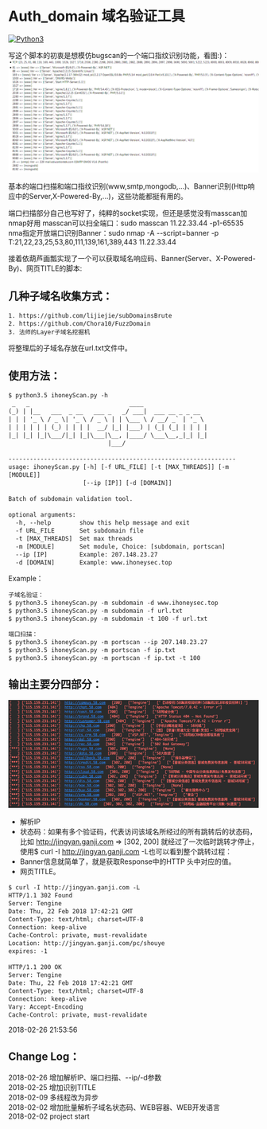 # Auth_domain 域名验证工具
[![Python3](https://img.shields.io/badge/python-3.5-green.svg?style=plastic)](https://www.python.org/)

写这个脚本的初衷是想模仿bugscan的一个端口指纹识别功能，看图:)：
![bugscan](images/bugscan.png)

基本的端口扫描和端口指纹识别(www,smtp,mongodb,...)、Banner识别(Http响应中的Server,X-Powered-By,...)，这些功能都挺有用的。

端口扫描部分自己也写好了，纯粹的socket实现，但还是感觉没有masscan加nmap好用
masscan可以扫全端口：sudo masscan 11.22.33.44 -p1-65535
nma指定开放端口识别Banner：sudo nmap -A --script=banner -p T:21,22,23,25,53,80,111,139,161,389,443 11.22.33.44

接着依葫芦画瓢实现了一个可以获取域名响应码、Banner(Server、X-Powered-By)、网页TITLE的脚本:


## 几种子域名收集方式：
```
1. https://github.com/lijiejie/subDomainsBrute
2. https://github.com/Chora10/FuzzDomain
3. 法师的Layer子域名挖掘机
```
将整理后的子域名存放在url.txt文件中。

## 使用方法：
```
$ python3.5 ihoneyScan.py -h
 _   _                            ____                  
(_) | |__   ___  _ __   ___ _   _/ ___|  ___ __ _ _ __  
| | | '_ \ / _ \| '_ \ / _ \ | | \___ \ / __/ _` | '_ \ 
| | | | | | (_) | | | |  __/ |_| |___) | (_| (_| | | | |
|_| |_| |_|\___/|_| |_|\___|\__, |____/ \___\__,_|_| |_|
                            |___/                       

----------------------------------------------------------------
usage: ihoneyScan.py [-h] [-f URL_FILE] [-t [MAX_THREADS]] [-m [MODULE]]
                     [--ip [IP]] [-d [DOMAIN]]

Batch of subdomain validation tool.

optional arguments:
  -h, --help        show this help message and exit
  -f URL_FILE       Set subdomain file
  -t [MAX_THREADS]  Set max threads
  -m [MODULE]       Set module, Choice: [subdomain, portscan]
  --ip [IP]         Example: 207.148.23.27
  -d [DOMAIN]       Example: www.ihoneysec.top
```
Example：
```
子域名验证：
$ python3.5 ihoneyScan.py -m subdomain -d www.ihoneysec.top
$ python3.5 ihoneyScan.py -m subdomain -f url.txt
$ python3.5 ihoneyScan.py -m subdomain -t 100 -f url.txt
```
```
端口扫描：
$ python3.5 ihoneyScan.py -m portscan --ip 207.148.23.27
$ python3.5 ihoneyScan.py -m portscan -f ip.txt
$ python3.5 ihoneyScan.py -m portscan -f ip.txt -t 100
```

## 输出主要分四部分：
![result](images/result.png)
* 解析IP
* 状态码：如果有多个验证码，代表访问该域名所经过的所有跳转后的状态码，比如 http://jingyan.ganji.com => [302, 200] 就经过了一次临时跳转才停止，使用$ curl -I http://jingyan.ganji.com -L也可以看到整个跳转过程：
* Banner信息就简单了，就是获取Response中的HTTP 头中对应的值。
* 网页TITLE。

```
$ curl -I http://jingyan.ganji.com -L
HTTP/1.1 302 Found
Server: Tengine
Date: Thu, 22 Feb 2018 17:42:21 GMT
Content-Type: text/html; charset=UTF-8
Connection: keep-alive
Cache-Control: private, must-revalidate
Location: http://jingyan.ganji.com/pc/shouye
expires: -1

HTTP/1.1 200 OK
Server: Tengine
Date: Thu, 22 Feb 2018 17:42:21 GMT
Content-Type: text/html; charset=UTF-8
Connection: keep-alive
Vary: Accept-Encoding
Cache-Control: private, must-revalidate
```

2018-02-26 21:53:56

## Change Log：
2018-02-26 增加解析IP、端口扫描、--ip/-d参数<br>
2018-02-25 增加识别TITLE<br>
2018-02-09 多线程改为异步<br>
2018-02-02 增加批量解析子域名状态码、WEB容器、WEB开发语言<br>
2018-02-02 project start<br>